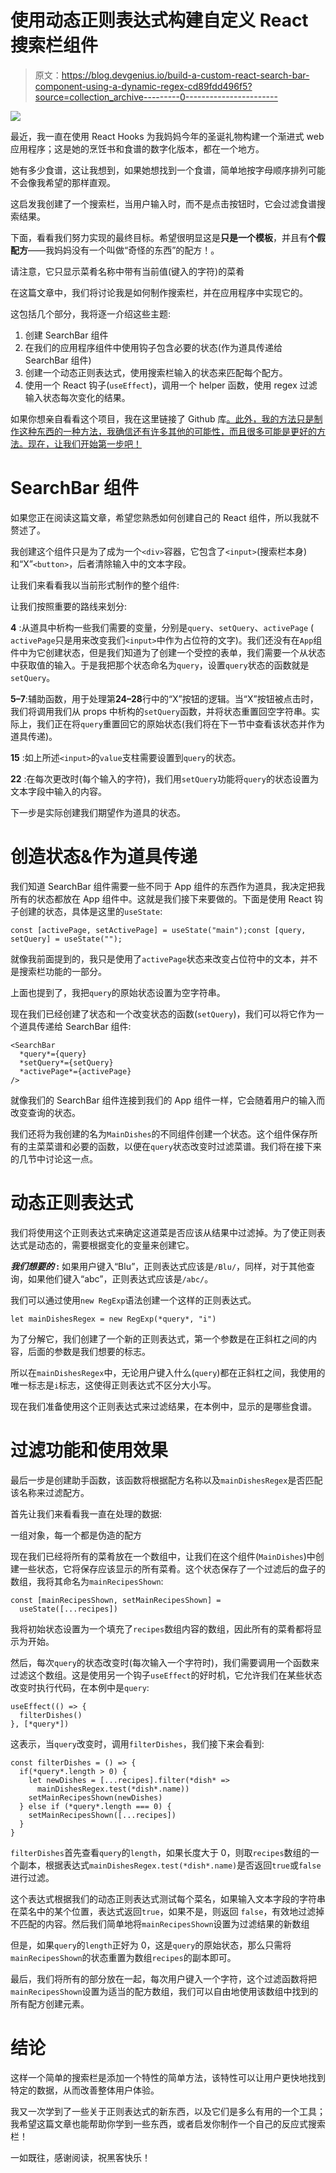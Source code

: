 # 使用动态正则表达式构建自定义 React 搜索栏组件

> 原文：<https://blog.devgenius.io/build-a-custom-react-search-bar-component-using-a-dynamic-regex-cd89fdd496f5?source=collection_archive---------0----------------------->

![](img/94b7f6704279f2657a5df82ba57c75b7.png)

最近，我一直在使用 React Hooks 为我妈妈今年的圣诞礼物构建一个渐进式 web 应用程序；这是她的烹饪书和食谱的数字化版本，都在一个地方。

她有多少食谱，这让我想到，如果她想找到一个食谱，简单地按字母顺序排列可能不会像我希望的那样直观。

这启发我创建了一个搜索栏，当用户输入时，而不是点击按钮时，它会过滤食谱搜索结果。

下面，看看我们努力实现的最终目标。希望很明显这是**只是一个模板**，并且有**个假配方**——我妈妈没有一个叫做“奇怪的东西”的配方！。

请注意，它只显示菜肴名称中带有当前值(键入的字符)的菜肴

在这篇文章中，我们将讨论我是如何制作搜索栏，并在应用程序中实现它的。

这包括几个部分，我将逐一介绍这些主题:

1.  创建 SearchBar 组件
2.  在我们的应用程序组件中使用钩子包含必要的状态(作为道具传递给 SearchBar 组件)
3.  创建一个动态正则表达式，使用搜索栏输入的状态来匹配每个配方。
4.  使用一个 React 钩子(`useEffect`)，调用一个 helper 函数，使用 regex 过滤输入状态每次变化的结果。

如果你想亲自看看这个项目，我在这里链接了 Github 库[。此外，我的方法只是制作这种东西的一种方法，我确信还有许多其他的可能性，而且很多可能是更好的方法。现在，让我们开始第一步吧！](https://github.com/tfunk2/the-real-kates-kitchen)

# SearchBar 组件

如果您正在阅读这篇文章，希望您熟悉如何创建自己的 React 组件，所以我就不赘述了。

我创建这个组件只是为了成为一个`<div>`容器，它包含了`<input>`(搜索栏本身)和“X”`<button>`，后者清除输入中的文本字段。

让我们来看看我以当前形式制作的整个组件:

让我们按照重要的路线来划分:

**4** :从道具中析构一些我们需要的变量，分别是`query`、`setQuery`、`activePage` ( `activePage`只是用来改变我们`<input>`中作为占位符的文字)。我们还没有在`App`组件中为它创建状态，但是我们知道为了创建一个受控的表单，我们需要一个从状态中获取值的输入。于是我把那个状态命名为`query`，设置`query`状态的函数就是`setQuery`。

**5–7**:辅助函数，用于处理第**24–28**行中的“X”按钮的逻辑。当“X”按钮被点击时，我们将调用我们从 props 中析构的`setQuery`函数，并将状态重置回空字符串。实际上，我们正在将`query`重置回它的原始状态(我们将在下一节中查看该状态并作为道具传递)。

**15** :如上所述`<input>`的`value`支柱需要设置到`query`的状态。

**22** :在每次更改时(每个输入的字符)，我们用`setQuery`功能将`query`的状态设置为文本字段中输入的内容。

下一步是实际创建我们期望作为道具的状态。

# 创造状态&作为道具传递

我们知道 SearchBar 组件需要一些不同于 App 组件的东西作为道具，我决定把我所有的状态都放在 App 组件中。这就是我们接下来要做的。下面是使用 React 钩子创建的状态，具体是这里的`useState`:

```
const [activePage, setActivePage] = useState("main");const [query, setQuery] = useState("");
```

就像我前面提到的，我只是使用了`activePage`状态来改变占位符中的文本，并不是搜索栏功能的一部分。

上面也提到了，我把`query`的原始状态设置为空字符串。

现在我们已经创建了状态和一个改变状态的函数(`setQuery`)，我们可以将它作为一个道具传递给 SearchBar 组件:

```
<SearchBar
  *query*={query}
  *setQuery*={setQuery}
  *activePage*={activePage}
/>
```

就像我们的 SearchBar 组件连接到我们的 App 组件一样，它会随着用户的输入而改变查询的状态。

我们还将为我创建的名为`MainDishes`的不同组件创建一个状态。这个组件保存所有的主菜菜谱和必要的函数，以便在`query`状态改变时过滤菜谱。我们将在接下来的几节中讨论这一点。

# 动态正则表达式

我们将使用这个正则表达式来确定这道菜是否应该从结果中过滤掉。为了使正则表达式是动态的，需要根据变化的变量来创建它。

***我们想要的* :** 如果用户键入“Blu”，正则表达式应该是`/Blu/`，同样，对于其他查询，如果他们键入“abc”，正则表达式应该是`/abc/`。

我们可以通过使用`new RegExp`语法创建一个这样的正则表达式。

```
let mainDishesRegex = new RegExp(*query*, "i")
```

为了分解它，我们创建了一个新的正则表达式，第一个参数是在正斜杠之间的内容，后面的参数是我们想要的标志。

所以在`mainDishesRegex`中，无论用户键入什么(`query`)都在正斜杠之间，我使用的唯一标志是`i`标志，这使得正则表达式不区分大小写。

现在我们准备使用这个正则表达式来过滤结果，在本例中，显示的是哪些食谱。

# 过滤功能和使用效果

最后一步是创建助手函数，该函数将根据配方名称以及`mainDishesRegex`是否匹配该名称来过滤配方。

首先让我们来看看我一直在处理的数据:

一组对象，每一个都是伪造的配方

现在我们已经将所有的菜肴放在一个数组中，让我们在这个组件(`MainDishes`)中创建一些状态，它将保存应该显示的所有菜肴。这个状态保存了一个过滤后的盘子的数组，我将其命名为`mainRecipesShown`:

```
const [mainRecipesShown, setMainRecipesShown] =
  useState([...recipes])
```

我将初始状态设置为一个填充了`recipes`数组内容的数组，因此所有的菜肴都将显示为开始。

然后，每次`query`的状态改变时(每次输入一个字符时)，我们需要调用一个函数来过滤这个数组。这是使用另一个钩子`useEffect`的好时机，它允许我们在某些状态改变时执行代码，在本例中是`query`:

```
useEffect(() => {
  filterDishes()
}, [*query*])
```

这表示，当`query`改变时，调用`filterDishes`，我们接下来会看到:

```
const filterDishes = () => {
  if(*query*.length > 0) {
    let newDishes = [...recipes].filter(*dish* =>
      mainDishesRegex.test(*dish*.name))
    setMainRecipesShown(newDishes)
  } else if (*query*.length === 0) {
    setMainRecipesShown([...recipes])
  }
}
```

`filterDishes`首先查看`query`的`length`，如果长度大于 0，则取`recipes`数组的一个副本，根据表达式`mainDishesRegex.test(*dish*.name)`是否返回`true`或`false`进行过滤。

这个表达式根据我们的动态正则表达式测试每个菜名，如果输入文本字段的字符串在菜名中的某个位置，表达式返回`true`，如果不是，则返回 `false`，有效地过滤掉不匹配的内容。然后我们简单地将`mainRecipesShown`设置为过滤结果的新数组

但是，如果`query`的`length`正好为 0，这是`query`的原始状态，那么只需将`mainRecipesShown`的状态重置为数组`recipes`的副本即可。

最后，我们将所有的部分放在一起，每次用户键入一个字符，这个过滤函数将把`mainRecipesShown`设置为适当的配方数组，我们可以自由地使用该数组中找到的所有配方创建元素。

# 结论

这样一个简单的搜索栏是添加一个特性的简单方法，该特性可以让用户更快地找到特定的数据，从而改善整体用户体验。

我又一次学到了一些关于正则表达式的新东西，以及它们是多么有用的一个工具；我希望这篇文章也能帮助你学到一些东西，或者启发你制作一个自己的反应式搜索栏！

一如既往，感谢阅读，祝黑客快乐！